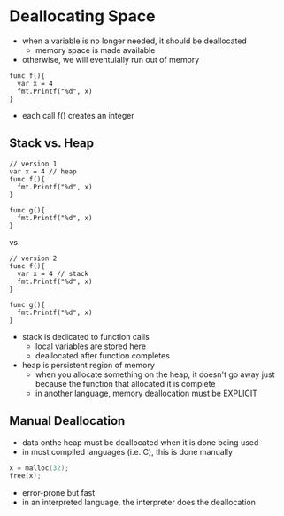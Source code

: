 # Deallocating Space

- when a variable is no longer needed, it should be deallocated
  - memory space is made available
- otherwise, we will eventuially run out of memory
```golang
func f(){
  var x = 4
  fmt.Printf("%d", x)
}
```
- each call f() creates an integer

## Stack vs. Heap

```golang
// version 1
var x = 4 // heap
func f(){
  fmt.Printf("%d", x)
}

func g(){
  fmt.Printf("%d", x)
}

```
vs.
```golang
// version 2
func f(){
  var x = 4 // stack
  fmt.Printf("%d", x)
}

func g(){
  fmt.Printf("%d", x)
}
```
- stack is dedicated to function calls
  - local variables are stored here
  - deallocated after function completes
- heap is persistent region of memory
  - when you allocate something on the heap, it doesn't go away just because the function that allocated it is complete
  - in another language, memory deallocation must be EXPLICIT

## Manual Deallocation
- data onthe heap must be deallocated when it is done being used
- in most compiled languages (i.e. C), this is done manually
```C
x = malloc(32);
free(x);
```
- error-prone but fast
- in an interpreted language, the interpreter does the deallocation
